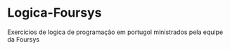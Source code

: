 # Logica-Foursys
Exercícios de logica de programação em portugol ministrados pela equipe da Foursys
